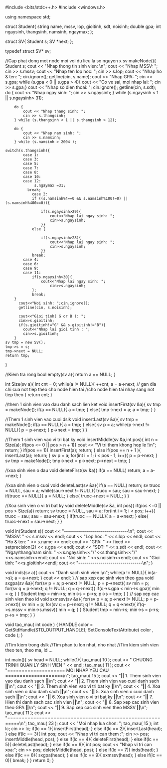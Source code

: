 #include <bits/stdc++.h>
#include <windows.h>

using namespace std;
 
struct Student{
	string name, mssv, lop, gioitinh, sdt, noisinh;
	double gpa;
	int ngaysinh, thangsinh, namsinh, ngaymax;
};
 
struct SV{
	Student s;
	SV *next;
};
 
typedef struct SV* sv;
 
//Cap phat dong mot node moi voi du lieu la so nguyen x
sv makeNode(){
	Student s;
	cout << "Nhap thong tin sinh vien: \n";
	cout << "Nhap MSSV: "; cin >> s.mssv;
	cout << "Nhap ten lop hoc: "; cin >> s.lop;
	cout << "Nhap ho & ten: "; cin.ignore();
	getline(cin, s.name);
	cout << "Nhap GPA: "; cin >> s.gpa;
	    while (s.gpa < 0 || s.gpa > 4){
	    	cout << "Co ve sai, moi nhap lai: ";
	    	cin >> s.gpa;}
	cout << "Nhap so dien thoai: "; cin.ignore();
	getline(cin, s.sdt);
        do {
            cout << "Nhap ngay sinh: ";
            cin >> s.ngaysinh;
        } while (s.ngaysinh < 1 || s.ngaysinh> 31);
      
        do {
            cout << "Nhap thang sinh: ";
            cin >> s.thangsinh;
        } while (s.thangsinh < 1 || s.thangsinh > 12);
           
        do {
            cout << "Nhap nam sinh: ";
            cin >> s.namsinh;
        } while (s.namsinh > 2004 );
           
	switch(s.thangsinh){
		  	case 1:
            case 3:
            case 5:
            case 7:
            case 8:
            case 10:
            case 12:
                 s.ngaymax =31; 
              break;
                case 2:
                if ((s.namsinh%4==0 && s.namsinh%100!=0) || (s.namsinh%400==0)){
				
                	if(s.ngaysinh>29){
                		cout<<"Nhap lai ngay sinh: ";
						cin>>s.ngaysinh; 
					}}
                else {
				
                    if(s.ngaysinh>28){
                    	cout<<"Nhap lai ngay sinh: ";
						cin>>s.ngaysinh; 
					}}
                break;
            case 4:
            case 6:
            case 9:
            case 11:
                if(s.ngaysinh>30){
                	cout<<"Nhap lai ngay sinh: ";
						cin>>s.ngaysinh;
				};
                break;
        }
		  cout<<"Noi sinh: ";cin.ignore();
	      getline(cin, s.noisinh);
	      
		  cout<<"Gioi tinh( G or B ): ";
		  cin>>s.gioitinh; 
		  if(s.gioitinh!="G" && s.gioitinh!="B"){
		  	cout<<"Nhap lai gioi tinh : ";
		  	cin>>s.gioitinh;
		} 
	sv tmp = new SV();
	tmp->s = s;
	tmp->next = NULL;
	return tmp;
}
 
//Kiem tra rong
bool empty(sv a){
	return a == NULL;
}
 
int Size(sv a){
	int cnt = 0;
	while(a != NULL){
		++cnt;
		a = a->next; // gan dia chi cua not tiep theo cho node hien tai
		//cho node hien tai nhay sang not tiep theo
	}
	return cnt;
}
 
//them 1 sinh vien vao dau danh sach lien ket
void insertFirst(sv &a){
	sv tmp = makeNode();
	if(a == NULL){
		a = tmp;
	}
	else{
		tmp->next = a;
		a = tmp;
	}
}
 
//Them 1 sinh vien vao cuoi dslk
void insertLast(sv &a){
	sv tmp = makeNode();
	if(a == NULL){
		a = tmp;
	}
	else{
		sv p = a;
		while(p->next != NULL){
			p = p->next;
		}
		p->next = tmp;
	}
}
 
//Them 1 sinh vien vao vi tri bat ky
void insertMiddle(sv &a,int pos){
	int n = Size(a);
	if(pos <= 0 || pos > n + 1){
		cout << "Vi tri them khong hop le !\n"; return;
	}
	if(pos == 1){
		insertFirst(a); return;
	}
	else if(pos == n + 1 ){
		insertLast(a); return;
	}
	sv p = a;
	for(int i = 1; i < pos - 1; i++){
		p = p->next;
	}
	sv tmp = makeNode();
	tmp->next = p->next;
	p->next = tmp;
}
 
//xoa sinh vien o dau
void deleteFirst(sv &a){
	if(a == NULL) return;
	a = a->next;
}
 
//xoa sinh vien o cuoi
void deleteLast(sv &a){
	if(a == NULL) return;
	sv truoc = NULL, sau = a;
	while(sau->next != NULL){
		truoc = sau;
		sau = sau->next;
	}
	if(truoc == NULL){
		a = NULL;
	}
	else{
		truoc->next = NULL;
	}
}
 
//Xoa sinh vien o vi tri bat ky
void deleteMiddle(sv &a, int pos){
	if(pos <=0 || pos > Size(a)) return;
	sv truoc = NULL, sau = a;
	for(int i = 1; i < pos; i++){
		truoc = sau;
		sau = sau->next;
	}
	if(truoc == NULL){
		a = a->next;
	}
	else{
		truoc->next = sau->next;
	}
}
 
void in(Student s){
	cout << "--------------------------------\n";
	cout << "MSSV: " << s.mssv << endl;
	cout << "Lop hoc: " << s.lop << endl;
	cout << "Ho & ten: " << s.name << endl;
    cout << "GPA: " << fixed << setprecision(2) << s.gpa << endl;
	cout << "SDT: " << s.sdt << endl;
	cout << "Ngay/thang/nam sinh: " <<s.ngaysinh<<"/"<<s.thangsinh<<"/"<<s.namsinh<<endl;
	cout << "Noi sinh: " <<s.noisinh<<endl;
    cout << "Gioi tinh: "<<s.gioitinh<<endl; 
	cout << "--------------------------------\n";
}

void inds(sv a){
	cout << "Danh sach sinh vien :\n";
	while(a != NULL){
		in(a->s);
		a = a->next;
	}
	cout << endl;
}
// sap xep cac sinh vien theo gpa
void sxgpa(sv &a){
	for(sv p = a; p->next != NULL; p = p->next){
		sv min = p;
		for(sv q = p->next; q != NULL; q = q->next){
			if(q->s.gpa < min->s.gpa){
				min = q;
			}
		}
		Student tmp = min->s;
		min->s = p->s;
		p->s = tmp;
	}
}
// sap xep cac sinh vien theo id
void sxmssv(sv &a){
	for(sv p = a; p->next != NULL; p = p->next){
		sv min = p;
		for(sv q = p->next; q != NULL; q = q->next){
			if(q->s.mssv < min->s.mssv){
				min = q;
			}
		}
		Student tmp = min->s;
		min->s = p->s;
		p->s = tmp;
	}
}

void tao_mau( int code ) {
    HANDLE color = GetStdHandle(STD_OUTPUT_HANDLE);
    SetConsoleTextAttribute( color , code );
}
 
//Tim kiem trong dslk
//Tim phan tu lon nhat, nho nhat
//Tim kiem sinh vien theo ten, theo ma, id ...
 
 
int main(){
	sv head = NULL;
	while(1){
		tao_mau( 10 );
		cout << " CHUONG TRINH QUAN LY SINH VIEN " << endl;
		tao_mau( 11 );
		cout << "==================== MOI NHAP YEU CAU ====================\n";
		tao_mau( 15 );
		cout << "**||**   1. Them sinh vien vao dau danh sach        **||**\n";
		cout << "**||**   2. Them sinh vien vao cuoi danh sach       **||**\n";
		cout << "**||**   3. Them sinh vien vao vi tri bat ky        **||**\n";
		cout << "**||**   4. Xoa sinh vien o dau danh sach           **||**\n";
		cout << "**||**   5. Xoa sinh vien o cuoi danh sach          **||**\n";
		cout << "**||**   6. Xoa sinh vien o vi tri bat ky           **||**\n";
		cout << "**||**   7. Hien thi danh sach cac sinh vien        **||**\n";
		cout << "**||**   8. Sap xep cac sinh vien theo GPA          **||**\n";
		cout << "**||**   9. Sap xep cac sinh vien theo MSSV           **||**\n";
		tao_mau( 11 );
		cout << "==========================================================\n";
		tao_mau( 23 );
		cout << "Moi nhap lua chon: ";
		tao_mau( 15 );
		int lc; cin >> lc;
		if(lc == 1){
			insertFirst(head);
		}
		else if(lc == 2){
			insertLast(head);
		}
		else if(lc == 3){
			int pos; cout << "Nhap vi tri can them :"; cin >> pos;
			insertMiddle(head, pos);
		}
		else if(lc == 4){
			deleteFirst(head);
		}
		else if(lc == 5){
			deleteLast(head);
		}
		else if(lc == 6){
			int pos; cout << "Nhap vi tri can xoa:"; cin >> pos;
			deleteMiddle(head, pos);
		}
		else if(lc == 7){
			inds(head);
		}
		else if(lc == 8){
			sxgpa(head);
		}
		else if(lc == 9){
			sxmssv(head);
		}
		else if(lc == 0){
			break;
		}
	}
	return 0;
}
 
